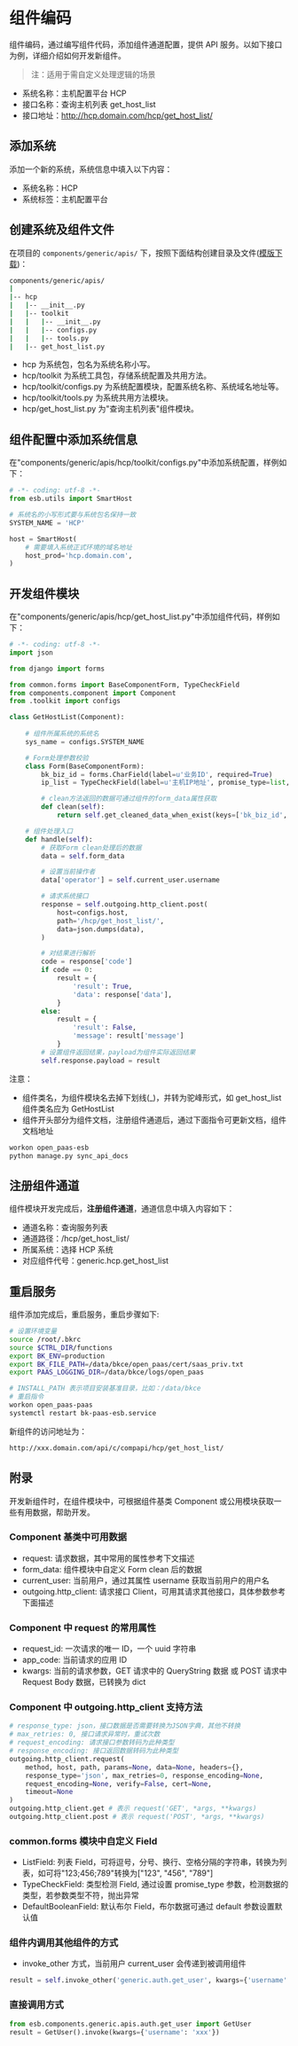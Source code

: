 # 组件编码

组件编码，通过编写组件代码，添加组件通道配置，提供 API 服务。以如下接口为例，详细介绍如何开发新组件。

> 注：适用于需自定义处理逻辑的场景

- 系统名称：主机配置平台 HCP
- 接口名称：查询主机列表 get_host_list
- 接口地址：http://hcp.domain.com/hcp/get_host_list/

## 添加系统

添加一个新的系统，系统信息中填入以下内容：

- 系统名称：HCP
- 系统标签：主机配置平台

## 创建系统及组件文件

在项目的 `components/generic/apis/` 下，按照下面结构创建目录及文件([模版下载](https://bktencent-1252002024.file.myqcloud.com/hcp.tar.gz))：

```bash
components/generic/apis/
|
|-- hcp
|   |-- __init__.py
|   |-- toolkit
|   |   |-- __init__.py
|   |   |-- configs.py
|   |   |-- tools.py
|   |-- get_host_list.py
```

- hcp 为系统包，包名为系统名称小写。
- hcp/toolkit 为系统工具包，存储系统配置及共用方法。
- hcp/toolkit/configs.py 为系统配置模块，配置系统名称、系统域名地址等。
- hcp/toolkit/tools.py 为系统共用方法模块。
- hcp/get_host_list.py 为"查询主机列表"组件模块。

## 组件配置中添加系统信息

在"components/generic/apis/hcp/toolkit/configs.py"中添加系统配置，样例如下：

```python
# -*- coding: utf-8 -*-
from esb.utils import SmartHost

# 系统名的小写形式要与系统包名保持一致
SYSTEM_NAME = 'HCP'

host = SmartHost(
    # 需要填入系统正式环境的域名地址
    host_prod='hcp.domain.com',
)
```

## 开发组件模块

在"components/generic/apis/hcp/get_host_list.py"中添加组件代码，样例如下：

```python
# -*- coding: utf-8 -*-
import json

from django import forms

from common.forms import BaseComponentForm, TypeCheckField
from components.component import Component
from .toolkit import configs

class GetHostList(Component):
    
    # 组件所属系统的系统名
    sys_name = configs.SYSTEM_NAME

    # Form处理参数校验
    class Form(BaseComponentForm):
        bk_biz_id = forms.CharField(label=u'业务ID', required=True)
        ip_list = TypeCheckField(label=u'主机IP地址', promise_type=list, required=False)

        # clean方法返回的数据可通过组件的form_data属性获取
        def clean(self):
            return self.get_cleaned_data_when_exist(keys=['bk_biz_id', 'ip_list'])

    # 组件处理入口
    def handle(self):
        # 获取Form clean处理后的数据
        data = self.form_data

        # 设置当前操作者
        data['operator'] = self.current_user.username

        # 请求系统接口
        response = self.outgoing.http_client.post(
            host=configs.host,
            path='/hcp/get_host_list/',
            data=json.dumps(data),
        )

        # 对结果进行解析
        code = response['code']
        if code == 0:
            result = {
                'result': True,
                'data': response['data'],
            }
        else:
            result = {
                'result': False,
                'message': result['message']
            }
        # 设置组件返回结果，payload为组件实际返回结果
        self.response.payload = result
```

注意：

- 组件类名，为组件模块名去掉下划线\(\_\)，并转为驼峰形式，如 get_host_list 组件类名应为 GetHostList
- 组件开头部分为组件文档，注册组件通道后，通过下面指令可更新文档，组件文档地址

```bash
workon open_paas-esb
python manage.py sync_api_docs
```

## 注册组件通道

组件模块开发完成后，**注册组件通道**，通道信息中填入内容如下：

- 通道名称：查询服务列表
- 通道路径：/hcp/get_host_list/
- 所属系统：选择 HCP 系统
- 对应组件代号：generic.hcp.get_host_list

## 重启服务

组件添加完成后，重启服务，重启步骤如下:

```bash
# 设置环境变量
source /root/.bkrc
source $CTRL_DIR/functions
export BK_ENV=production
export BK_FILE_PATH=/data/bkce/open_paas/cert/saas_priv.txt
export PAAS_LOGGING_DIR=/data/bkce/logs/open_paas

# INSTALL_PATH 表示项目安装基准目录，比如：/data/bkce
# 重启指令
workon open_paas-paas
systemctl restart bk-paas-esb.service
```
新组件的访问地址为：

```bash
http://xxx.domain.com/api/c/compapi/hcp/get_host_list/
```

## 附录

开发新组件时，在组件模块中，可根据组件基类 Component 或公用模块获取一些有用数据，帮助开发。

### Component 基类中可用数据

- request: 请求数据，其中常用的属性参考下文描述
- form_data: 组件模块中自定义 Form clean 后的数据
- current_user: 当前用户，通过其属性 username 获取当前用户的用户名
- outgoing.http_client: 请求接口 Client，可用其请求其他接口，具体参数参考下面描述

### Component 中 request 的常用属性

- request_id: 一次请求的唯一 ID，一个 uuid 字符串
- app_code: 当前请求的应用 ID
- kwargs: 当前的请求参数，GET 请求中的 QueryString 数据 或 POST 请求中 Request Body 数据，已转换为 dict

### Component 中 outgoing.http_client 支持方法

```python
# response_type: json，接口数据是否需要转换为JSON字典，其他不转换
# max_retries: 0, 接口请求异常时，重试次数
# request_encoding: 请求接口参数转码为此种类型
# response_encoding: 接口返回数据转码为此种类型
outgoing.http_client.request(
    method, host, path, params=None, data=None, headers={},
    response_type='json', max_retries=0, response_encoding=None,
    request_encoding=None, verify=False, cert=None,
    timeout=None
)
outgoing.http_client.get # 表示 request('GET', *args, **kwargs)
outgoing.http_client.post # 表示 request('POST', *args, **kwargs)
```

### common.forms 模块中自定义 Field

- ListField: 列表 Field，可将逗号，分号、换行、空格分隔的字符串，转换为列表，如可将"123;456;789"转换为["123", "456", "789"]
- TypeCheckField: 类型检测 Field, 通过设置 promise_type 参数，检测数据的类型，若参数类型不符，抛出异常
- DefaultBooleanField: 默认布尔 Field，布尔数据可通过 default 参数设置默认值

### 组件内调用其他组件的方式

- invoke_other 方式，当前用户 current_user 会传递到被调用组件

```python
result = self.invoke_other('generic.auth.get_user', kwargs={'username': 'xxx'})
```

### 直接调用方式

```python
from esb.components.generic.apis.auth.get_user import GetUser
result = GetUser().invoke(kwargs={'username': 'xxx'})
```
